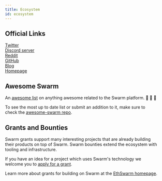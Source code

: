 ```yaml
---
title: Ecosystem
id: ecosystem
---
```



## Official Links

[Twitter](https://twitter.com/ethswarm)  
[Discord server](https://discord.gg/wdghaQsGq5)  
[Reddit](https://www.reddit.com/r/ethswarm/)  
[GitHub](https://github.com/ethersphere)  
[Blog](https://blog.ethswarm.org)  
[Homepage](https://www.ethswarm.org/)  

## Awesome Swarm

An [awesome list](https://awesome.re) on anything awesome related to the Swarm platform. 🐝 🐝 🐝

To see the most up to date list or submit an addition to it, make sure to check the [awesome-swarm repo](https://github.com/ethersphere/awesome-swarm).

## Grants and Bounties

Swarm grants support many interesting projects that are already building their products on top of Swarm. Swarm bounties extend the ecosystem with tooling and infrastructure. 

If you have an idea for a project which uses Swarm's technology we welcome you to [apply for a grant](https://grants.ethswarm.org).

Learn more about grants for building on Swarm at the [EthSwarm homepage](https://www.ethswarm.org/grants).